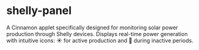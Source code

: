 # shelly-panel
A Cinnamon applet specifically designed for monitoring solar power production through Shelly devices. Displays real-time power generation with intuitive icons: ☀️ for active production and 🌙 during inactive periods.

